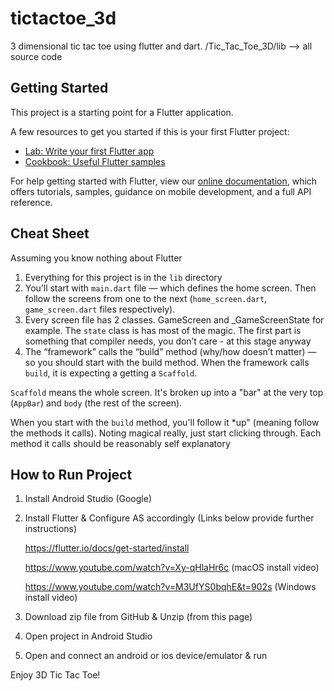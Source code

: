 # tictactoe_3d

3 dimensional tic tac toe using flutter and dart.
     /Tic_Tac_Toe_3D/lib --> all source code

## Getting Started

This project is a starting point for a Flutter application.

A few resources to get you started if this is your first Flutter project:

- [Lab: Write your first Flutter app](https://flutter.io/docs/get-started/codelab)
- [Cookbook: Useful Flutter samples](https://flutter.io/docs/cookbook)

For help getting started with Flutter, view our 
[online documentation](https://flutter.io/docs), which offers tutorials, 
samples, guidance on mobile development, and a full API reference.

Cheat Sheet
-----------
Assuming you know nothing about Flutter

1. Everything for this project is in the `lib` directory
2. You’ll start with `main.dart` file — which defines the home screen. Then follow the screens from one to the next (`home_screen.dart`, `game_screen.dart` files respectively).
3. Every screen file has 2 classes. GameScreen and _GameScreenState for example. The `state` class is has most of the magic. The first part is something that compiler needs, you don’t care - at this stage anyway
4. The “framework” calls the “build” method (why/how doesn’t matter) — so you should start with the build method. When the framework calls `build`, it is expecting a getting a `Scaffold`.

`Scaffold` means the whole screen. It's broken up into a "bar" at the very top (`AppBar`) and `body` (the rest of the screen).

When you start with the `build` method, you'll follow it *up" (meaning follow the methods it calls). Noting magical really, just start clicking through. Each method it calls should be reasonably self explanatory


## How to Run Project

1. Install Android Studio (Google)
2. Install Flutter & Configure AS accordingly (Links below provide further instructions)

     https://flutter.io/docs/get-started/install
     
     https://www.youtube.com/watch?v=Xy-qHlaHr6c   (macOS install video)
     
     https://www.youtube.com/watch?v=M3UfYS0bqhE&t=902s   (Windows install video)
     
3. Download zip file from GitHub & Unzip (from this page)
4. Open project in Android Studio
5. Open and connect an android or ios device/emulator & run

Enjoy 3D Tic Tac Toe!

